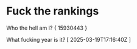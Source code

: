 # Fuck the rankings

Who the hell am I?
{ 15930443 }

What fucking year is it?
[ 2025-03-19T17:16:40Z ]
